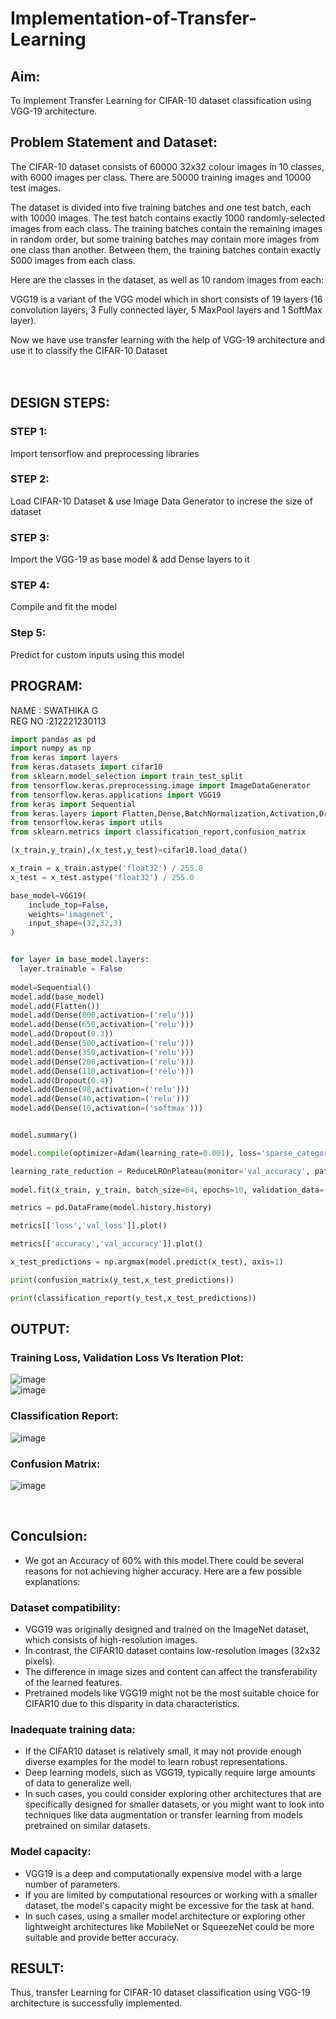 # Implementation-of-Transfer-Learning
## Aim:
To Implement Transfer Learning for CIFAR-10 dataset classification using VGG-19 architecture.
## Problem Statement and Dataset:
The CIFAR-10 dataset consists of 60000 32x32 colour images in 10 classes, with 6000 images per class. There are 50000 training images and 10000 test images.

The dataset is divided into five training batches and one test batch, each with 10000 images. The test batch contains exactly 1000 randomly-selected images from each class. The training batches contain the remaining images in random order, but some training batches may contain more images from one class than another. Between them, the training batches contain exactly 5000 images from each class.

Here are the classes in the dataset, as well as 10 random images from each:


VGG19 is a variant of the VGG model which in short consists of 19 layers (16 convolution layers, 3 Fully connected layer, 5 MaxPool layers and 1 SoftMax layer).

Now we have use transfer learning with the help of VGG-19 architecture and use it to classify the CIFAR-10 Dataset
</br>
</br>
</br>

## DESIGN STEPS:

### STEP 1:
Import tensorflow and preprocessing libraries

### STEP 2:
Load CIFAR-10 Dataset & use Image Data Generator to increse the size of dataset

### STEP 3:
Import the VGG-19 as base model & add Dense layers to it

### STEP 4:
Compile and fit the model

### Step 5:
Predict for custom inputs using this model

## PROGRAM:
NAME : SWATHIKA G </BR>
REG NO :212221230113
```python
import pandas as pd
import numpy as np
from keras import layers
from keras.datasets import cifar10
from sklearn.model_selection import train_test_split
from tensorflow.keras.preprocessing.image import ImageDataGenerator
from tensorflow.keras.applications import VGG19
from keras import Sequential
from keras.layers import Flatten,Dense,BatchNormalization,Activation,Dropout
from tensorflow.keras import utils
from sklearn.metrics import classification_report,confusion_matrix

(x_train,y_train),(x_test,y_test)=cifar10.load_data()

x_train = x_train.astype('float32') / 255.0
x_test = x_test.astype('float32') / 255.0

base_model=VGG19(
    include_top=False,
    weights='imagenet',
    input_shape=(32,32,3)
)


for layer in base_model.layers:
  layer.trainable = False
  
model=Sequential()
model.add(base_model)
model.add(Flatten())
model.add(Dense(800,activation=('relu')))
model.add(Dense(650,activation=('relu')))
model.add(Dropout(0.3))
model.add(Dense(500,activation=('relu')))
model.add(Dense(350,activation=('relu')))
model.add(Dense(200,activation=('relu')))
model.add(Dense(110,activation=('relu')))
model.add(Dropout(0.4))
model.add(Dense(98,activation=('relu')))
model.add(Dense(40,activation=('relu')))
model.add(Dense(10,activation=('softmax')))


model.summary()

model.compile(optimizer=Adam(learning_rate=0.001), loss='sparse_categorical_crossentropy', metrics=['accuracy'])

learning_rate_reduction = ReduceLROnPlateau(monitor='val_accuracy', patience=3, verbose=1, factor=0.5, min_lr=0.00001)
                                         
model.fit(x_train, y_train, batch_size=64, epochs=10, validation_data=(x_test, y_test), callbacks=[learning_rate_reduction])

metrics = pd.DataFrame(model.history.history)

metrics[['loss','val_loss']].plot()

metrics[['accuracy','val_accuracy']].plot()

x_test_predictions = np.argmax(model.predict(x_test), axis=1)

print(confusion_matrix(y_test,x_test_predictions))

print(classification_report(y_test,x_test_predictions))

```


## OUTPUT:
### Training Loss, Validation Loss Vs Iteration Plot:
![image](https://github.com/SanjayKumarAIML/Implementation-of-Transfer-Learning/assets/93427246/ed5fa7f9-82b3-4a96-974d-dbedebf48b0b)
</br>
![image](https://github.com/SanjayKumarAIML/Implementation-of-Transfer-Learning/assets/93427246/f9607dbb-83df-4799-87af-0ed45b62e551)
</br>
### Classification Report:
![image](https://github.com/SanjayKumarAIML/Implementation-of-Transfer-Learning/assets/93427246/16307c30-83c9-4306-bbc9-e29a54240ed9)
</br>

### Confusion Matrix:
![image](https://github.com/SanjayKumarAIML/Implementation-of-Transfer-Learning/assets/93427246/3dde1f3e-4910-4f62-a2e5-8bef9f8bd581)

</br>

## Conculsion:
* We got an Accuracy of 60% with this model.There could be several reasons for not achieving higher accuracy. Here are a few possible explanations:
### Dataset compatibility: 
* VGG19 was originally designed and trained on the ImageNet dataset, which consists of high-resolution images. 
* In contrast, the CIFAR10 dataset contains low-resolution images (32x32 pixels). 
* The difference in image sizes and content can affect the transferability of the learned features. 
* Pretrained models like VGG19 might not be the most suitable choice for CIFAR10 due to this disparity in data characteristics.

### Inadequate training data: 
* If the CIFAR10 dataset is relatively small, it may not provide enough diverse examples for the model to learn robust representations. 
* Deep learning models, such as VGG19, typically require large amounts of data to generalize well. 
* In such cases, you could consider exploring other architectures that are specifically designed for smaller datasets, or you might want to look into techniques like data augmentation or transfer learning from models pretrained on similar datasets.

### Model capacity: 
* VGG19 is a deep and computationally expensive model with a large number of parameters. 
* If you are limited by computational resources or working with a smaller dataset, the model's capacity might be excessive for the task at hand. 
* In such cases, using a smaller model architecture or exploring other lightweight architectures like MobileNet or SqueezeNet could be more suitable and provide better accuracy.

## RESULT:
Thus, transfer Learning for CIFAR-10 dataset classification using VGG-19 architecture is successfully implemented.
